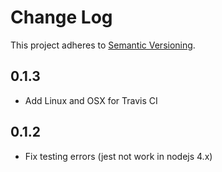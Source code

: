 # Change Log

This project adheres to [Semantic Versioning](http://semver.org/).

## 0.1.3

- Add Linux and OSX for Travis CI

## 0.1.2

- Fix testing errors (jest not work in nodejs 4.x)

